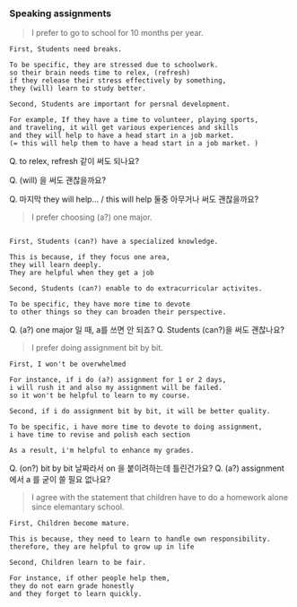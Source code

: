 ### Speaking assignments

> I prefer to go to school for 10 months per year.
 
```
First, Students need breaks.

To be specific, they are stressed due to schoolwork.
so their brain needs time to relex, (refresh)
if they release their stress effectively by something,
they (will) learn to study better.

Second, Students are important for persnal development.

For example, If they have a time to volunteer, playing sports,
and traveling, it will get various experiences and skills
and they will help to have a head start in a job market.
(= this will help them to have a head start in a job market. )
```

Q. to relex, refresh 같이 써도 되나요?

Q. (will) 을 써도 괜찮을까요?

Q. 마지막 they will help... / this will help 둘중 아무거나 써도 괜찮을까요?

> I prefer choosing  (a?) one major.
```

First, Students (can?) have a specialized knowledge.

This is because, if they focus one area,
they will learn deeply.
They are helpful when they get a job

Second, Students (can?) enable to do extracurricular activites.

To be specific, they have more time to devote
to other things so they can broaden their perspective.
```
Q. (a?) one major 일 때, a를 쓰면 안 되죠?
Q. Students (can?)을 써도 괜찮나요?

> I prefer doing assignment bit by bit.

```
First, I won't be overwhelmed

For instance, if i do (a?) assignment for 1 or 2 days,
i will rush it and also my assignment will be failed.
so it won't be helpful to learn to my course.

Second, if i do assignment bit by bit, it will be better quality.

To be specific, i have more time to devote to doing assignment,
i have time to revise and polish each section

As a result, i'm helpful to enhance my grades.
```

Q. (on?) bit by bit 날짜라서 on 을 붙이려하는데 틀린건가요?
Q. (a?) assignment 에서 a 를 굳이 쓸 필요 없나요?

> I agree with the statement that
> children have to do a homework alone since elemantary school.
```
First, Children become mature.

This is because, they need to learn to handle own responsibility.
therefore, they are helpful to grow up in life

Second, Children learn to be fair.

For instance, if other people help them,
they do not earn grade honestly
and they forget to learn quickly.
```
